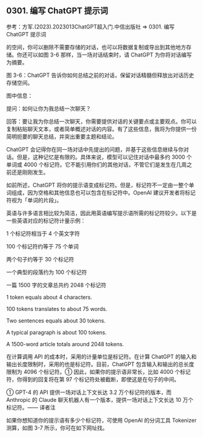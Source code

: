 ## 0301. 编写 ChatGPT 提示词

参考：方军.(2023).2023013ChatGPT超入门.中信出版社 => 0301. 编写 ChatGPT 提示词

的空间，你可以删除不需要存储的对话，也可以将数据复制或导出到其他地方存储。你还可以如图 3-6 那样，当一场对话结束时，请 ChatGPT 为你将对话编写为摘要。

图 3-6：ChatGPT 告诉你如何总结之前的对话，保留对话精髓但释放出对话历史存储空间。

图中信息：

提问：如何让你为我总结一次聊天？

回答：要让我为你总结一次聊天，你需要提供对话的关键要点或主要观点。你可以复制粘贴聊天文本，或者简单概述对话的内容。有了这些信息，我将为你提供一份简明扼要的聊天总结，并突出重要主题和结论。

ChatGPT 会记得你在同一场对话中先提出的问题，并基于这些信息继续与你对话。但是，这种记忆是有限的。具体来说，模型可以记住对话中最多约 3000 个单词或 4000 个标记符。它不能引用你们的其他对话，不管它们是发生在几周之前还是刚刚发生。

如前所述，ChatGPT 将你的提示语变成标记符。但是，标记符不一定由一整个单词组成，因为空格和其他信息也可以包含在标记符中。OpenAI 建议开发者将标记符视为「单词的片段」。

英语与许多语言相比较为简洁，因此用英语编写提示语所需的标记符较少。以下是一些英语对应的标记符计量示例：

1 个标记符相当于 4 个英文字符

100 个标记符约等于 75 个单词

两个句子约等于 30 个标记符

一个典型的段落约为 100 个标记符

一篇 1500 字的文章总共约 2048 个标记符

1 token equals about 4 characters.

100 tokens translates to about 75 words.

Two sentences equals about 30 tokens.

A typical paragraph is about 100 tokens.

A 1500-word article totals around 2048 tokens.

在计算调用 API 的成本时，采用的计量单位是标记符。在计算 ChatGPT 的输入和输出长度限制时，采用的也是标记符。目前，ChatGPT 包含输入和输出的总长度限制为 4096 个标记符。① 因此，如果你的提示语非常长，比如 4000 个标记符，你得到的回复将在第 97 个标记符处被截断，即使这是在句子的中间。

① GPT-4 的 API 提供一场对话上下文长达 3.2 万个标记符的版本，而 Anthropic 的 Claude 聊天机器人有一个版本，提供一场对话上下文长达 10 万个标记符。—— 译者注

如果你想知道你的提示语有多少个标记符，可使用 OpenAI 的分词工具 Tokenizer 测算，如图 3-7 所示，你可在如下网址找。